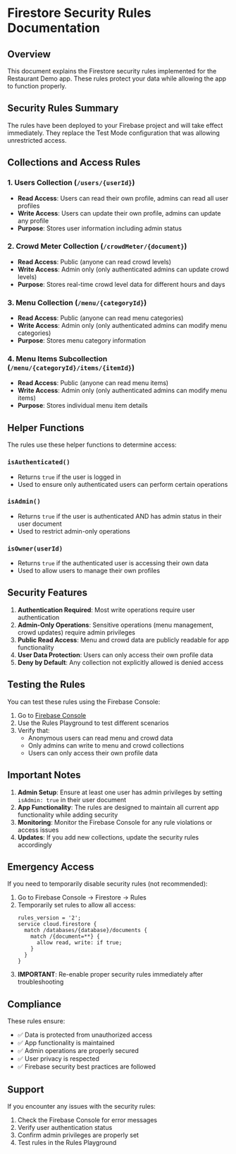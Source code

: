 # Firestore Security Rules Documentation

## Overview

This document explains the Firestore security rules implemented for the Restaurant Demo app. These rules protect your data while allowing the app to function properly.

## Security Rules Summary

The rules have been deployed to your Firebase project and will take effect immediately. They replace the Test Mode configuration that was allowing unrestricted access.

## Collections and Access Rules

### 1. Users Collection (`/users/{userId}`)
- **Read Access**: Users can read their own profile, admins can read all user profiles
- **Write Access**: Users can update their own profile, admins can update any profile
- **Purpose**: Stores user information including admin status

### 2. Crowd Meter Collection (`/crowdMeter/{document}`)
- **Read Access**: Public (anyone can read crowd levels)
- **Write Access**: Admin only (only authenticated admins can update crowd levels)
- **Purpose**: Stores real-time crowd level data for different hours and days

### 3. Menu Collection (`/menu/{categoryId}`)
- **Read Access**: Public (anyone can read menu categories)
- **Write Access**: Admin only (only authenticated admins can modify menu categories)
- **Purpose**: Stores menu category information

### 4. Menu Items Subcollection (`/menu/{categoryId}/items/{itemId}`)
- **Read Access**: Public (anyone can read menu items)
- **Write Access**: Admin only (only authenticated admins can modify menu items)
- **Purpose**: Stores individual menu item details

## Helper Functions

The rules use these helper functions to determine access:

### `isAuthenticated()`
- Returns `true` if the user is logged in
- Used to ensure only authenticated users can perform certain operations

### `isAdmin()`
- Returns `true` if the user is authenticated AND has admin status in their user document
- Used to restrict admin-only operations

### `isOwner(userId)`
- Returns `true` if the authenticated user is accessing their own data
- Used to allow users to manage their own profiles

## Security Features

1. **Authentication Required**: Most write operations require user authentication
2. **Admin-Only Operations**: Sensitive operations (menu management, crowd updates) require admin privileges
3. **Public Read Access**: Menu and crowd data are publicly readable for app functionality
4. **User Data Protection**: Users can only access their own profile data
5. **Deny by Default**: Any collection not explicitly allowed is denied access

## Testing the Rules

You can test these rules using the Firebase Console:

1. Go to [Firebase Console](https://console.firebase.google.com/project/dumplinghouseapp/firestore/rules)
2. Use the Rules Playground to test different scenarios
3. Verify that:
   - Anonymous users can read menu and crowd data
   - Only admins can write to menu and crowd collections
   - Users can only access their own profile data

## Important Notes

1. **Admin Setup**: Ensure at least one user has admin privileges by setting `isAdmin: true` in their user document
2. **App Functionality**: The rules are designed to maintain all current app functionality while adding security
3. **Monitoring**: Monitor the Firebase Console for any rule violations or access issues
4. **Updates**: If you add new collections, update the security rules accordingly

## Emergency Access

If you need to temporarily disable security rules (not recommended):

1. Go to Firebase Console → Firestore → Rules
2. Temporarily set rules to allow all access:
   ```
   rules_version = '2';
   service cloud.firestore {
     match /databases/{database}/documents {
       match /{document=**} {
         allow read, write: if true;
       }
     }
   }
   ```
3. **IMPORTANT**: Re-enable proper security rules immediately after troubleshooting

## Compliance

These rules ensure:
- ✅ Data is protected from unauthorized access
- ✅ App functionality is maintained
- ✅ Admin operations are properly secured
- ✅ User privacy is respected
- ✅ Firebase security best practices are followed

## Support

If you encounter any issues with the security rules:
1. Check the Firebase Console for error messages
2. Verify user authentication status
3. Confirm admin privileges are properly set
4. Test rules in the Rules Playground 